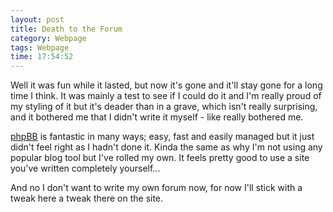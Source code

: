```yaml
---
layout: post
title: Death to the Forum
category: Webpage
tags: Webpage
time: 17:54:52
---
```

Well it was fun while it lasted, but now it's gone and it'll stay gone for a long time I think. It was mainly a test to see if I could do it and I'm really proud of my styling of it but it's deader than in a grave, which isn't really surprising, and it bothered me that I didn't write it myself - like really bothered me. 

[phpBB](http://www.phpbb.com/) is fantastic in many ways; easy, fast and easily managed but it just didn't feel right as I hadn't done it. Kinda the same as why I'm not using any popular blog tool but I've rolled my own. It feels pretty good to use a site you've written completely yourself...

And no I don't want to write my own forum now, for now I'll stick with a tweak here a tweak there on the site.

